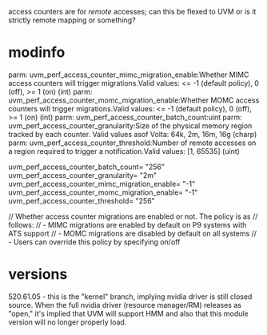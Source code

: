 access counters are for _remote_ accesses; can this be flexed to UVM or is it strictly remote mapping or something?

# modinfo
parm:           uvm_perf_access_counter_mimc_migration_enable:Whether MIMC access counters will trigger migrations.Valid values: <= -1 (default policy), 0 (off), >= 1 (on) (int)
parm:           uvm_perf_access_counter_momc_migration_enable:Whether MOMC access counters will trigger migrations.Valid values: <= -1 (default policy), 0 (off), >= 1 (on) (int)
parm:           uvm_perf_access_counter_batch_count:uint
parm:           uvm_perf_access_counter_granularity:Size of the physical memory region tracked by each counter. Valid values asof Volta: 64k, 2m, 16m, 16g (charp)
parm:           uvm_perf_access_counter_threshold:Number of remote accesses on a region required to trigger a notification.Valid values: [1, 65535] (uint)

uvm_perf_access_counter_batch_count= "256"
uvm_perf_access_counter_granularity= "2m"
uvm_perf_access_counter_mimc_migration_enable= "-1"
uvm_perf_access_counter_momc_migration_enable= "-1"
uvm_perf_access_counter_threshold= "256"


// Whether access counter migrations are enabled or not. The policy is as
// follows:
// - MIMC migrations are enabled by default on P9 systems with ATS support
// - MOMC migrations are disabled by default on all systems
// - Users can override this policy by specifying on/off

# versions
520.61.05 - this is the "kernel" branch, implying nvidia driver is still closed source. When the full nvidia driver
(resource manager/RM) releases as "open," it's implied that UVM will support HMM and also that this module version will
no longer properly load.
